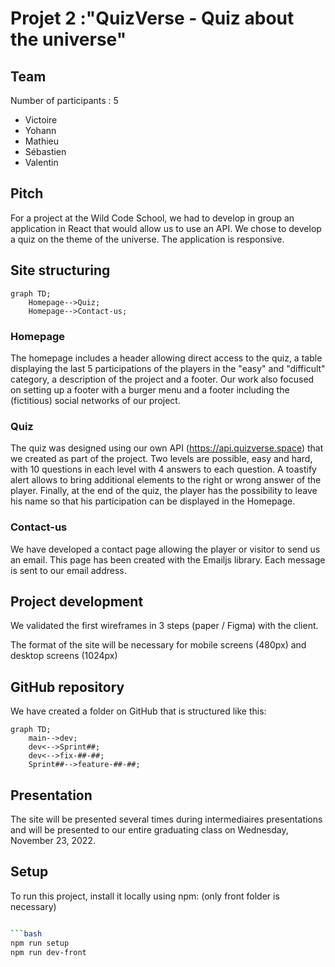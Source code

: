 # Projet 2 :"QuizVerse - Quiz about the universe"

## Team

Number of participants : 5

- Victoire
- Yohann
- Mathieu
- Sébastien
- Valentin

## Pitch

For a project at the Wild Code School, we had to develop in group an application in React that would allow us to use an API. We chose to develop a quiz on the theme of the universe. The application is responsive.

## Site structuring

```mermaid
graph TD;
    Homepage-->Quiz;
    Homepage-->Contact-us;
```

### Homepage

The homepage includes a header allowing direct access to the quiz, a table displaying the last 5 participations of the players in the "easy" and "difficult" category, a description of the project and a footer.
Our work also focused on setting up a footer with a burger menu and a footer including the (fictitious) social networks of our project.

### Quiz

The quiz was designed using our own API (https://api.quizverse.space) that we created as part of the project. Two levels are possible, easy and hard, with 10 questions in each level with 4 answers to each question.
A toastify alert allows to bring additional elements to the right or wrong answer of the player. Finally, at the end of the quiz, the player has the possibility to leave his name so that his participation can be displayed in the Homepage.

### Contact-us

We have developed a contact page allowing the player or visitor to send us an email. This page has been created with the Emailjs library. Each message is sent to our email address.

## Project development

We validated the first wireframes in 3 steps (paper / Figma) with the client.

The format of the site will be necessary for mobile screens (480px) and desktop screens (1024px)

## GitHub repository

We have created a folder on GitHub that is structured like this:

```mermaid
graph TD;
    main-->dev;
    dev<-->Sprint##;
    dev<-->fix-##-##;
    Sprint##-->feature-##-##;
```

## Presentation

The site will be presented several times during intermediaires presentations and will be presented to our entire graduating class on Wednesday, November 23, 2022.

## Setup

To run this project, install it locally using npm: (only front folder is necessary)

```bash

```bash
npm run setup
npm run dev-front
```
